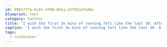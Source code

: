```yaml
---
id: 99917f7a-6cbf-4f06-865a-257923afa4bc
blueprint: text
category: twitter
title: 'I wish the first 3o mins of running felt like the last 30. After the 30min mark, I feel like I could #runforever.  Off to the hot-tub!'
caption: 'I wish the first 3o mins of running felt like the last 30. After the 30min mark, I feel like I could <span class="hashtag hashtag_local">#<a href="http://tweettemp.darylchymko.ca/?tag=runforever">runforever</a>.  Off to the hot-tub!'
tags:
  - runforever
---
```

